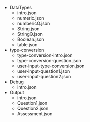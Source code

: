 - DataTypes
  - intro.json
  - numeric.json
  - numbericQ.json
  - String.json
  - StringQ.json
  - Boolean.json
  - table.json
- type-conversion	
	- type-conversion-intro.json	
	- type-conversion-question.json	
	- user-input-type-conversion.json	
	- user-input-question1.json	
	- user-input-question2.json
- Debug
  - intro.json
- Output
  - intro.json
  - Question1.json
  - Question2.json
  - Assessment.json